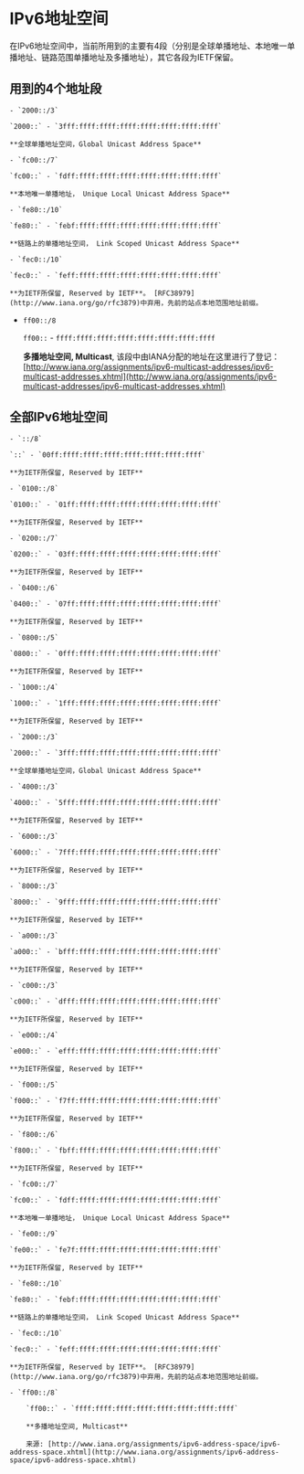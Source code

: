 # IPv6地址空间

在IPv6地址空间中，当前所用到的主要有4段（分别是全球单播地址、本地唯一单播地址、链路范围单播地址及多播地址），其它各段为IETF保留。

## 用到的4个地址段

    - `2000::/3`

    `2000::` - `3fff:ffff:ffff:ffff:ffff:ffff:ffff:ffff`

    **全球单播地址空间，Global Unicast Address Space**

    - `fc00::/7`

    `fc00::` - `fdff:ffff:ffff:ffff:ffff:ffff:ffff:ffff`

    **本地唯一单播地址， Unique Local Unicast Address Space**

    - `fe80::/10`

    `fe80::` - `febf:ffff:ffff:ffff:ffff:ffff:ffff:ffff`

    **链路上的单播地址空间， Link Scoped Unicast Address Space**

    - `fec0::/10`

    `fec0::` - `feff:ffff:ffff:ffff:ffff:ffff:ffff:ffff`

    **为IETF所保留, Reserved by IETF**。 [RFC38979](http://www.iana.org/go/rfc3879)中弃用，先前的站点本地范围地址前缀。


- `ff00::/8`

    `ff00::` - `ffff:ffff:ffff:ffff:ffff:ffff:ffff:ffff`

    **多播地址空间, Multicast**, 该段中由IANA分配的地址在这里进行了登记：[http://www.iana.org/assignments/ipv6-multicast-addresses/ipv6-multicast-addresses.xhtml](http://www.iana.org/assignments/ipv6-multicast-addresses/ipv6-multicast-addresses.xhtml)

## 全部IPv6地址空间

    - `::/8`

    `::` - `00ff:ffff:ffff:ffff:ffff:ffff:ffff:ffff`

    **为IETF所保留, Reserved by IETF**

    - `0100::/8`

    `0100::` - `01ff:ffff:ffff:ffff:ffff:ffff:ffff:ffff`

    **为IETF所保留, Reserved by IETF**

    - `0200::/7`

    `0200::` - `03ff:ffff:ffff:ffff:ffff:ffff:ffff:ffff`

    **为IETF所保留, Reserved by IETF**

    - `0400::/6`

    `0400::` - `07ff:ffff:ffff:ffff:ffff:ffff:ffff:ffff`

    **为IETF所保留, Reserved by IETF**

    - `0800::/5`

    `0800::` - `0fff:ffff:ffff:ffff:ffff:ffff:ffff:ffff`

    **为IETF所保留, Reserved by IETF**

    - `1000::/4`

    `1000::` - `1fff:ffff:ffff:ffff:ffff:ffff:ffff:ffff`

    **为IETF所保留, Reserved by IETF**

    - `2000::/3`

    `2000::` - `3fff:ffff:ffff:ffff:ffff:ffff:ffff:ffff`

    **全球单播地址空间，Global Unicast Address Space**

    - `4000::/3`

    `4000::` - `5fff:ffff:ffff:ffff:ffff:ffff:ffff:ffff`

    **为IETF所保留, Reserved by IETF**

    - `6000::/3`

    `6000::` - `7fff:ffff:ffff:ffff:ffff:ffff:ffff:ffff`

    **为IETF所保留, Reserved by IETF**

    - `8000::/3`

    `8000::` - `9fff:ffff:ffff:ffff:ffff:ffff:ffff:ffff`

    **为IETF所保留, Reserved by IETF**

    - `a000::/3`

    `a000::` - `bfff:ffff:ffff:ffff:ffff:ffff:ffff:ffff`

    **为IETF所保留, Reserved by IETF**

    - `c000::/3`

    `c000::` - `dfff:ffff:ffff:ffff:ffff:ffff:ffff:ffff`

    **为IETF所保留, Reserved by IETF**

    - `e000::/4`

    `e000::` - `efff:ffff:ffff:ffff:ffff:ffff:ffff:ffff`

    **为IETF所保留, Reserved by IETF**

    - `f000::/5`

    `f000::` - `f7ff:ffff:ffff:ffff:ffff:ffff:ffff:ffff`

    **为IETF所保留, Reserved by IETF**

    - `f800::/6`

    `f800::` - `fbff:ffff:ffff:ffff:ffff:ffff:ffff:ffff`

    **为IETF所保留, Reserved by IETF**

    - `fc00::/7`

    `fc00::` - `fdff:ffff:ffff:ffff:ffff:ffff:ffff:ffff`

    **本地唯一单播地址， Unique Local Unicast Address Space**

    - `fe00::/9`

    `fe00::` - `fe7f:ffff:ffff:ffff:ffff:ffff:ffff:ffff`

    **为IETF所保留, Reserved by IETF**

    - `fe80::/10`

    `fe80::` - `febf:ffff:ffff:ffff:ffff:ffff:ffff:ffff`

    **链路上的单播地址空间， Link Scoped Unicast Address Space**

    - `fec0::/10`

    `fec0::` - `feff:ffff:ffff:ffff:ffff:ffff:ffff:ffff`

    **为IETF所保留, Reserved by IETF**。 [RFC38979](http://www.iana.org/go/rfc3879)中弃用，先前的站点本地范围地址前缀。

    - `ff00::/8`

        `ff00::` - `ffff:ffff:ffff:ffff:ffff:ffff:ffff:ffff`

        **多播地址空间, Multicast**

        来源: [http://www.iana.org/assignments/ipv6-address-space/ipv6-address-space.xhtml](http://www.iana.org/assignments/ipv6-address-space/ipv6-address-space.xhtml)

